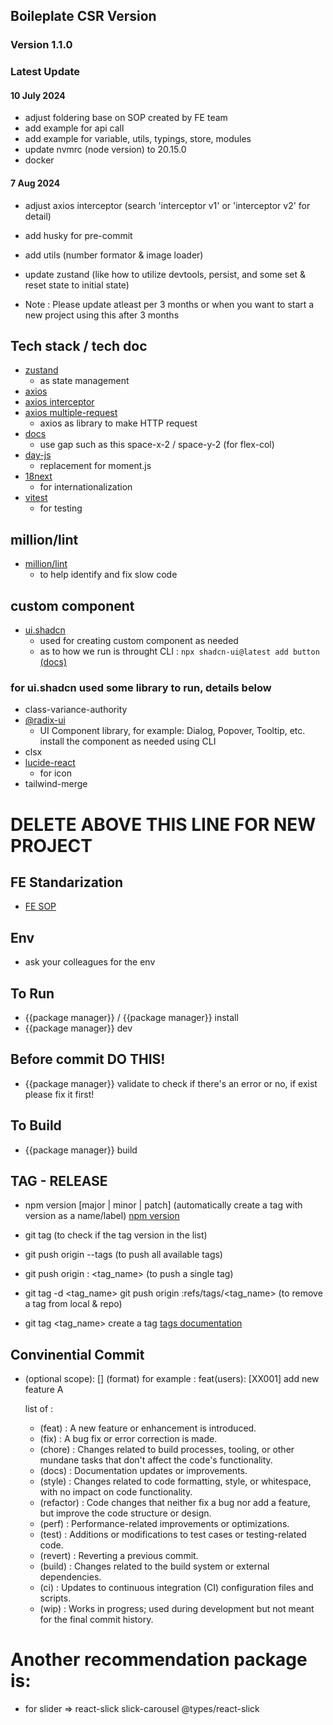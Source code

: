 ## Boileplate CSR Version

### Version 1.1.0

### Latest Update

#### 10 July 2024

- adjust foldering base on SOP created by FE team
- add example for api call
- add example for variable, utils, typings, store, modules
- update nvmrc (node version) to 20.15.0
- docker

#### 7 Aug 2024

- adjust axios interceptor (search 'interceptor v1' or 'interceptor v2' for detail)
- add husky for pre-commit
- add utils (number formator & image loader)
- update zustand (like how to utilize devtools, persist, and some set & reset state to initial state)

- Note : Please update atleast per 3 months or when you want to start a new project using this after 3 months

## Tech stack / tech doc

- [zustand](https://github.com/pmndrs/zustand)
  - as state management
- [axios](https://www.npmjs.com/package/axios)
- [axios interceptor](https://www.bezkoder.com/axios-interceptors-refresh-token/)
- [axios multiple-request](https://stackoverflow.com/questions/57890667/axios-interceptor-refresh-token-for-multiple-requests)
  - axios as library to make HTTP request
- [docs](https://tailwindcss.com/docs/configuration)
  - use gap such as this space-x-2 / space-y-2 (for flex-col)
- [day-js](https://day.js.org/)
  - replacement for moment.js
- [18next](https://react.i18next.com/)
  - for internationalization
- [vitest](https://vitest.dev/)
  - for testing

## million/lint

- [million/lint](https://million.dev/)
  - to help identify and fix slow code

## custom component

- [ui.shadcn](https://ui.shadcn.com/docs)
  - used for creating custom component as needed
  - as to how we run is throught CLI : `npx shadcn-ui@latest add button` [(docs)](https://ui.shadcn.com/docs/components/button)

### for ui.shadcn used some library to run, details below

- class-variance-authority
- [@radix-ui](https://www.radix-ui.com/)
  - UI Component library, for example: Dialog, Popover, Tooltip, etc. install the component as needed using CLI
- clsx
- [lucide-react](https://lucide.dev/guide/packages/lucide-react)
  - for icon
- tailwind-merge

# DELETE ABOVE THIS LINE FOR NEW PROJECT

## FE Standarization

- [FE SOP](https://ultravoucher.atlassian.net/wiki/spaces/UE/pages/1387495548/SOP+Frontend+-+How+to+do)

## Env

- ask your colleagues for the env

## To Run

- {{package manager}} / {{package manager}} install
- {{package manager}} dev

## Before commit DO THIS!

- {{package manager}} validate
  to check if there's an error or no, if exist please fix it first!

## To Build

- {{package manager}} build

## TAG - RELEASE

- npm version [major | minor | patch]
  (automatically create a tag with version as a name/label)
  [npm version](https://docs.npmjs.com/cli/v6/commands/npm-version)

- git tag
  (to check if the tag version in the list)
- git push origin --tags
  (to push all available tags)
- git push origin : <tag_name>
  (to push a single tag)

- git tag -d <tag_name>
  git push origin :refs/tags/<tag_name>
  (to remove a tag from local & repo)

- git tag <tag_name>
  create a tag
  [tags documentation](https://support.atlassian.com/bitbucket-cloud/docs/repository-tags/)

## Convinential Commit

- <type>(optional scope): [<ticket-number>] <description>
  (format)
  for example : feat(users): [XX001] add new feature A

  list of <type>:

  - (feat) : A new feature or enhancement is introduced.
  - (fix) : A bug fix or error correction is made.
  - (chore) : Changes related to build processes, tooling, or other mundane tasks that don't affect the code's functionality.
  - (docs) : Documentation updates or improvements.
  - (style) : Changes related to code formatting, style, or whitespace, with no impact on code functionality.
  - (refactor) : Code changes that neither fix a bug nor add a feature, but improve the code structure or design.
  - (perf) : Performance-related improvements or optimizations.
  - (test) : Additions or modifications to test cases or testing-related code.
  - (revert) : Reverting a previous commit.
  - (build) : Changes related to the build system or external dependencies.
  - (ci) : Updates to continuous integration (CI) configuration files and scripts.
  - (wip) : Works in progress; used during development but not meant for the final commit history.

# Another recommendation package is:

- for slider => react-slick slick-carousel @types/react-slick
